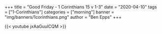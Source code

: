 +++
title = "Good Friday - 1 Corinthians 15 v 1-3"
date = "2020-04-10"
tags = ["1-Corinthians"]
categories = ["morning"]
banner = "img/banners/1corinthians.png"
author = "Ben Epps"
+++

{{< youtube jxAaGuulCQM >}}
